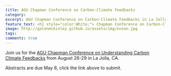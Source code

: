 ```yaml
---
title: AGU Chapman Conference on Carbon-Climate Feedbacks
category: 
excerpt: AGU Chapman Conference on Carbon-Climate Feedbacks in La Jolla, August 2019
feature_text: <h1 style="color:White;"> Chapman Conference on Carbon-Climate Feedbacks </h1>
image: http://galenmckinley.github.io/assets/img/ocean.jpg
tags: 
comments: true
---
```


Join us for the [AGU Chapman Conference on Understanding Carbon Climate Feedbacks](hhttps://connect.agu.org/aguchapmanconference/upcoming-chapmans/carbon-climate) from August 26-29 in La Jolla, CA.

Abstracts are due May 8, click the link above to submit. 


